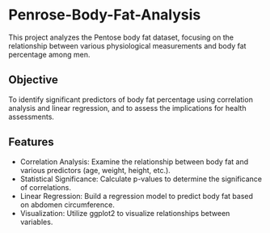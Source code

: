 # Penrose-Body-Fat-Analysis  
This project analyzes the Pentose body fat dataset, focusing on the relationship between various physiological measurements and body fat percentage among men.

## Objective
To identify significant predictors of body fat percentage using correlation analysis and linear regression, and to assess the implications for health assessments.

## Features
- Correlation Analysis: Examine the relationship between body fat and various predictors (age, weight, height, etc.).
- Statistical Significance: Calculate p-values to determine the significance of correlations.
- Linear Regression: Build a regression model to predict body fat based on abdomen circumference.
- Visualization: Utilize ggplot2 to visualize relationships between variables.
